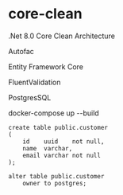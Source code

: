 ﻿# core-clean

.Net 8.0 Core Clean Architecture

Autofac

Entity Framework Core

FluentValidation

PostgresSQL

docker-compose up --build

```
create table public.customer
(
    id    uuid    not null,
    name  varchar,
    email varchar not null
);

alter table public.customer
    owner to postgres;
```